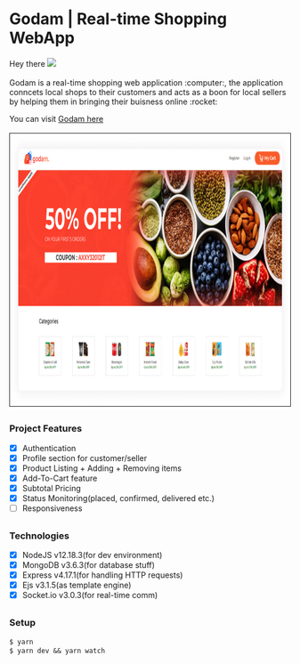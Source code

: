 <h1>Godam | Real-time Shopping WebApp</h1>
<p>Hey there <img src="https://media.giphy.com/media/hvRJCLFzcasrR4ia7z/giphy.gif" width="25px"><br/><br/>Godam is a real-time shopping web application :computer:, the application conncets local shops to their customers and acts as a boon for local sellers by helping them in bringing their buisness online :rocket:</p> You can visit <a href="https://godam-shopping-app.herokuapp.com/">Godam here</a><br/><br/>
<img src="https://github.com/SanjeevYadavcr7/Godam/blob/master/GodamGit.PNG" width="1000px" height="490px" align="center" style="border:1px solid" alt="Godam">

## <h3>Project Features</h3>
- [x] Authentication
- [x] Profile section for customer/seller
- [x] Product Listing + Adding + Removing items
- [x] Add-To-Cart feature   
- [x] Subtotal Pricing
- [x] Status Monitoring(placed, confirmed, delivered etc.)
- [ ] Responsiveness

## <h3> Technologies </h3>
- [x] NodeJS v12.18.3(for dev environment) <br/>
- [x] MongoDB v3.6.3(for database stuff) <br/>
- [x] Express v4.17.1(for handling HTTP requests) <br/>
- [x] Ejs v3.1.5(as template engine)<br/>
- [x] Socket.io v3.0.3(for real-time comm) <br/>

## <h3>Setup</h3>
```
$ yarn
$ yarn dev && yarn watch
```

